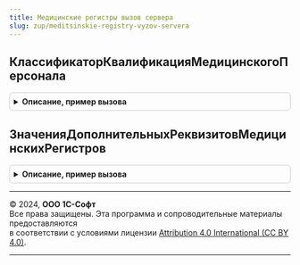 ```yaml
---
title: Медицинские регистры вызов сервера
slug: zup/meditsinskie-registry-vyzov-servera
---
```



## КлассификаторКвалификацияМедицинскогоПерсонала
<details style="margin: 1em 0; padding: 0.5em; border: 1px solid #ccc; border-radius: 6px;">

<summary style="font-weight: bold; cursor: pointer;">Описание, пример вызова</summary>

```bsl

Функция КлассификаторКвалификацияМедицинскогоПерсонала() Экспорт
```

Пример вызова
```bsl
Результат = МедицинскиеРегистрыВызовСервера.КлассификаторКвалификацияМедицинскогоПерсонала() 
```
</details>

## ЗначенияДополнительныхРеквизитовМедицинскихРегистров
<details style="margin: 1em 0; padding: 0.5em; border: 1px solid #ccc; border-radius: 6px;">

<summary style="font-weight: bold; cursor: pointer;">Описание, пример вызова</summary>

```bsl

Функция ЗначенияДополнительныхРеквизитовМедицинскихРегистров(ОбъектСсылка) Экспорт
```

Пример вызова
```bsl
Результат = МедицинскиеРегистрыВызовСервера.ЗначенияДополнительныхРеквизитовМедицинскихРегистров(ОбъектСсылка) 
```
</details>

---

© 2024, **ООО 1С-Софт**  
Все права защищены. Эта программа и сопроводительные материалы предоставляются  
в соответствии с условиями лицензии [Attribution 4.0 International (CC BY 4.0)](https://creativecommons.org/licenses/by/4.0/legalcode).

---
